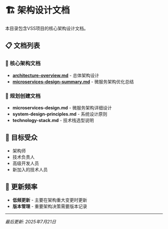 # 🏗️ 架构设计文档

本目录包含VSS项目的核心架构设计文档。

## 📋 文档列表

### 📖 核心架构文档
- **[architecture-overview.md](./architecture-overview.md)** - 总体架构设计
- **[microservices-design-summary.md](./microservices-design-summary.md)** - 微服务架构优化总结

### 🎯 规划创建文档
- **microservices-design.md** - 微服务架构详细设计
- **system-design-principles.md** - 系统设计原则
- **technology-stack.md** - 技术栈选型说明

## 👥 目标受众
- 架构师
- 技术负责人  
- 高级开发人员
- 新加入的技术人员

## 🔄 更新频率
- **低频更新** - 主要在架构重大变更时更新
- **版本管理** - 重要架构决策需要版本记录

---
*最后更新: 2025年7月21日*
